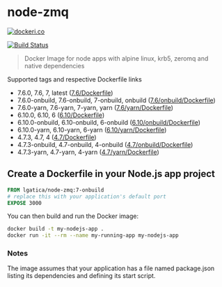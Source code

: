 # node-zmq

[![dockeri.co](http://dockeri.co/image/lgatica/node-zmq)](https://hub.docker.com/r/lgatica/node-zmq/)

[![Build Status](https://travis-ci.org/lgaticaq/node-zmq.svg?branch=master)](https://travis-ci.org/lgaticaq/node-zmq)

> Docker Image for node apps with alpine linux, krb5, zeromq and native dependencies

Supported tags and respective Dockerfile links

- 7.6.0, 7.6, 7, latest ([7.6/Dockerfile](https://github.com/lgaticaq/node-zmq/blob/master/7.6.0/Dockerfile))
- 7.6.0-onbuild, 7.6-onbuild, 7-onbuild, onbuild ([7.6/onbuild/Dockerfile](https://github.com/lgaticaq/node-zmq/blob/master/7.6.0/onbuild/Dockerfile))
- 7.6.0-yarn, 7.6-yarn, 7-yarn, yarn ([7.6/yarn/Dockerfile](https://github.com/lgaticaq/node-zmq/blob/master/7.6.0/yarn/Dockerfile))
- 6.10.0, 6.10, 6 ([6.10/Dockerfile](https://github.com/lgaticaq/node-zmq/blob/master/6.10.0/Dockerfile))
- 6.10.0-onbuild, 6.10-onbuild, 6-onbuild ([6.10/onbuild/Dockerfile](https://github.com/lgaticaq/node-zmq/blob/master/6.10.0/onbuild/Dockerfile))
- 6.10.0-yarn, 6.10-yarn, 6-yarn ([6.10/yarn/Dockerfile](https://github.com/lgaticaq/node-zmq/blob/master/6.10.0/yarn/Dockerfile))
- 4.7.3, 4.7, 4 ([4.7/Dockerfile](https://github.com/lgaticaq/node-zmq/blob/master/4.7.3/Dockerfile))
- 4.7.3-onbuild, 4.7-onbuild, 4-onbuild ([4.7/onbuild/Dockerfile](https://github.com/lgaticaq/node-zmq/blob/master/4.7.3/onbuild/Dockerfile))
- 4.7.3-yarn, 4.7-yarn, 4-yarn ([4.7/yarn/Dockerfile](https://github.com/lgaticaq/node-zmq/blob/master/4.7.3/yarn/Dockerfile))

## Create a Dockerfile in your Node.js app project
```dockerfile
FROM lgatica/node-zmq:7-onbuild
# replace this with your application's default port
EXPOSE 3000
```

You can then build and run the Docker image:

```bash
docker build -t my-nodejs-app .
docker run -it --rm --name my-running-app my-nodejs-app
```

### Notes
The image assumes that your application has a file named package.json listing its dependencies and defining its start script.
